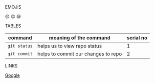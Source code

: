 EMOJIS

😢
😉
😆

TABLES

| command | meaning of the command | serial no |
|----------|-----------------------|----------|
| `git status` | helps us to view repo status| 1 |
| `git commit`| helps to commit our changes to repo | 2 |

LINKS

[Google](https://google.com)



